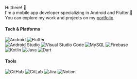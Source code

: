 Hi there! 👋 <br>
I'm a mobile app developer specializing in Android and Flutter.📱  <br>
You can explore my work and projects on my <a href="https://portfolio.inlear.com/" target="_blank" className="text-blue-500 hover:underline">portfolio</a>.

#### Tech & Platforms
![Android](https://img.shields.io/badge/Android-Mobile-3DDC84?style=flat-square&logo=android&logoColor=white)
![Flutter](https://img.shields.io/badge/Flutter-Mobile-02569B?style=flat-square&logo=flutter&logoColor=white)
<br>
![Android Studio](https://img.shields.io/badge/Android%20Studio-3DDC84?style=flat-square&logo=androidstudio&logoColor=white)
![Visual Studio Code](https://img.shields.io/badge/VSCode-007ACC?style=flat-square&logo=visualstudiocode&logoColor=white)
![MySQL](https://img.shields.io/badge/MySQL-005C84?style=flat-square&logo=mysql&logoColor=white)
![Firebase](https://img.shields.io/badge/Firebase-FFCA28?style=flat-square&logo=firebase&logoColor=black)
<br>
![Kotlin](https://img.shields.io/badge/Kotlin-7F52FF?style=flat-square&logo=kotlin&logoColor=white)
![Java](https://img.shields.io/badge/Java-ED8B00?style=flat-square&logo=java&logoColor=white)
![Dart](https://img.shields.io/badge/Dart-0175C2?style=flat-square&logo=dart)


#### Tools
![GitHub](https://img.shields.io/badge/GitHub-181717?style=flat-square&logo=github)
![GitLab](https://img.shields.io/badge/GitLab-FC6D26?style=flat-square&logo=gitlab&logoColor=white)
![Jira](https://img.shields.io/badge/Jira-0052CC?style=flat-square&logo=jira&logoColor=white)
![Notion](https://img.shields.io/badge/Notion-000000?style=flat-square&logo=notion&logoColor=white)





